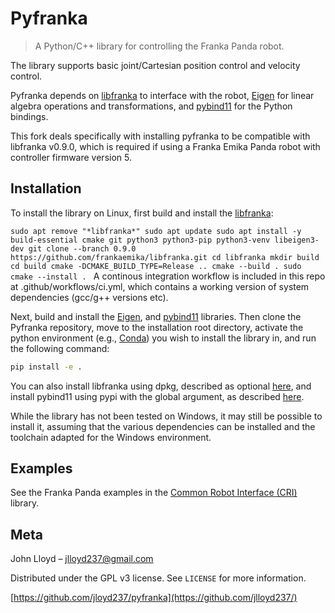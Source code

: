 # Pyfranka
>A Python/C++ library for controlling the Franka Panda robot.

The library supports basic joint/Cartesian position control and velocity control.

Pyfranka depends on [libfranka](https://github.com/frankaemika/libfranka) to interface with the robot, [Eigen](https://eigen.tuxfamily.org) for linear algebra operations and transformations, and [pybind11](https://github.com/pybind/pybind11) for the Python bindings.

This fork deals specifically with installing pyfranka to be compatible with libfranka v0.9.0, which is required if using a Franka Emika Panda robot with controller firmware version 5.

## Installation

To install the library on Linux, first build and install the [libfranka](https://github.com/frankaemika/libfranka):

`sudo apt remove "*libfranka*"
sudo apt update
sudo apt install -y build-essential cmake git python3 python3-pip python3-venv libeigen3-dev
git clone --branch 0.9.0 https://github.com/frankaemika/libfranka.git
cd libfranka
mkdir build
cd build
cmake -DCMAKE_BUILD_TYPE=Release ..
cmake --build .
sudo cmake --install .
`
A continous integration workflow is included in this repo at .github/workflows/ci.yml, which contains a working version of system dependencies (gcc/g++ versions etc).

Next, build and install the [Eigen](https://eigen.tuxfamily.org), and [pybind11](https://github.com/pybind/pybind11) libraries.  Then clone the Pyfranka repository, move to the installation root directory, activate the python environment (e.g., [Conda](https://docs.conda.io/en/latest/)) you wish to install the library in, and run the following command:

```sh
pip install -e .
```
You can also install libfranka using dpkg, described as optional [here](https://frankaemika.github.io/docs/installation_linux.html#building-libfranka), and install pybind11 using pypi with the global argument, as described [here](https://pybind11.readthedocs.io/en/latest/installing.html#include-with-pypi).

While the library has not been tested on Windows, it may still be possible to install it, assuming that the various dependencies can be installed and the toolchain adapted for the Windows environment.

## Examples

See the Franka Panda examples in the [Common Robot Interface (CRI)](https://github.com/jlloyd237/cri) library.


## Meta

John Lloyd – jlloyd237@gmail.com

Distributed under the GPL v3 license. See ``LICENSE`` for more information.

[https://github.com/jloyd237/pyfranka](https://github.com/jlloyd237/)
